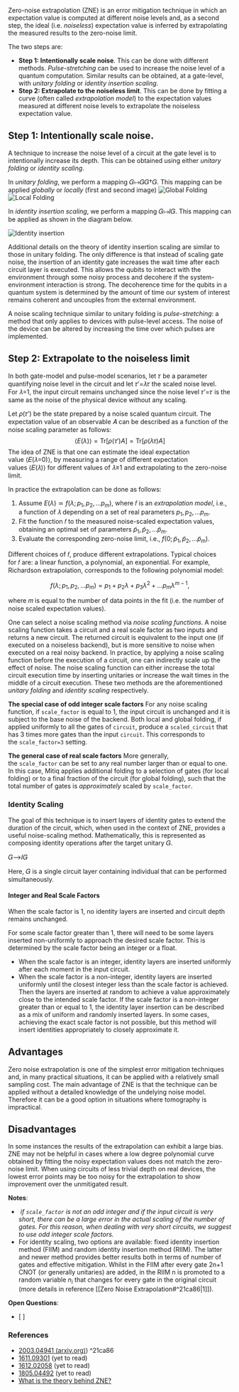 Zero-noise extrapolation (ZNE) is an error mitigation technique in which an expectation value is computed at different noise levels and, as a second step, the ideal (i.e. *noiseless*) expectation value is inferred by extrapolating the measured results to the zero-noise limit.

The two steps are:

- **Step 1: Intentionally scale noise**. This can be done with different methods. _Pulse-stretching_ can be used to increase the noise level of a quantum computation. Similar results can be obtained, at a gate-level, with _unitary folding_ or _identity insertion scaling_.
- **Step 2: Extrapolate to the noiseless limit**. This can be done by fitting a curve (often called _extrapolation model_) to the expectation values measured at different noise levels to extrapolate the noiseless expectation value.

## Step 1: Intentionally scale noise.

A technique to increase the noise level of a circuit at the gate level is to intentionally increase its depth. This can be obtained using either _unitary folding_ or _identity scaling_.

In _unitary folding_, we perform a mapping 𝐺↦𝐺𝐺†𝐺. This mapping can be applied _globally_ or _locally_ (first and second image)
![Global Folding](https://mitiq.readthedocs.io/en/latest/_images/zne_global_folding.png)
![Local Folding](https://mitiq.readthedocs.io/en/latest/_images/zne_local_folding.png)

In _identity insertion scaling_, we perform a mapping 𝐺↦𝐼𝐺. This mapping can be applied as shown in the diagram below.

![Identity insertion](https://mitiq.readthedocs.io/en/latest/_images/zne_id_scaling_layers.png)

Additional details on the theory of identity insertion scaling are similar to those in unitary folding. The only difference is that instead of scaling gate noise, the insertion of an identity gate increases the wait time after each circuit layer is executed. This allows the qubits to interact with the environment through some noisy process and decohere if the system-environment interaction is strong. The decoherence time for the qubits in a quantum system is determined by the amount of time our system of interest remains coherent and uncouples from the external environment.

A noise scaling technique similar to unitary folding is _pulse-stretching_: a method that only applies to devices with pulse-level access. The noise of the device can be altered by increasing the time over which pulses are implemented.

## Step 2: Extrapolate to the noiseless limit

In both gate-model and pulse-model scenarios, let 𝜏 be a parameter quantifying noise level in the circuit and let 𝜏′=𝜆𝜏 the scaled noise level.
For 𝜆=1, the input circuit remains unchanged since the noise level 𝜏′=𝜏 is the same as the noise of the physical device without any scaling.

Let 𝜌(𝜏′) be the state prepared by a noise scaled quantum circuit. The expectation value of an observable 𝐴 can be described as a function of the noise scaling parameter as follows:
$$\langle E(\lambda) \rangle = \text{Tr}[\rho(\tau') A] = \text{Tr}[\rho(\lambda \tau) A]$$
The idea of ZNE is that one can estimate the ideal expectation value ⟨𝐸(𝜆=0)⟩, by measuring a range of different expectation values ⟨𝐸(𝜆)⟩ for different values of 𝜆≥1 and extrapolating to the zero-noise limit.

In practice the extrapolation can be done as follows:

1. Assume $E(\lambda)\simeq f(\lambda; p_1, p_2, ... p_m)$, where 𝑓 is an _extrapolation model_, i.e., a function of 𝜆 depending on a set of real parameters $p_1, p_2, ... p_m$.
2. Fit the function 𝑓 to the measured noise-scaled expectation values, obtaining an optimal set of parameters $\tilde p_1, \tilde p_2, \dots \tilde p_m$.
3. Evaluate the corresponding zero-noise limit, i.e., $f(0; \tilde p_1, \tilde p_2, \dots \tilde p_m)$.

Different choices of 𝑓, produce different extrapolations. Typical choices for 𝑓 are: a linear function, a polynomial, an exponential. For example, Richardson extrapolation, corresponds to the following polynomial model:

$$f(\lambda; p_1, p_2, ... p_m) = p_1 + p_2 \lambda + p_3 \lambda^2 + \dots p_m \lambda^{m-1},$$

where 𝑚 is equal to the number of data points in the fit (i.e. the number of noise scaled expectation values).

One can select a noise scaling method via _noise scaling functions_. A noise scaling function takes a circuit and a real scale factor as two inputs and returns a new circuit. The returned circuit is equivalent to the input one (if executed on a noiseless backend), but is more sensitive to noise when executed on a real noisy backend. In practice, by applying a noise scaling function before the execution of a circuit, one can indirectly scale up the effect of noise. The noise scaling function can either increase the total circuit execution time by inserting unitaries or increase the wait times in the middle of a circuit execution. These two methods are the aforementioned _unitary folding_ and _identity scaling_ respectively.

**The special case of odd integer scale factors**
For any noise scaling function, if `scale_factor` is equal to 1, the input circuit is unchanged and it is subject to the base noise of the backend.
Both local and global folding, if applied uniformly to all the gates of `circuit`, produce a `scaled_circuit` that has 3 times more gates than the input `circuit`. This corresponds to the `scale_factor=3` setting.

**The general case of real scale factors**
More generally, the `scale_factor` can be set to any real number larger than or equal to one. In this case, Mitiq applies additional folding to a selection of gates (for local folding) or to a final fraction of the circuit (for global folding), such that the total number of gates is _approximately_ scaled by `scale_factor`.

### Identity Scaling

The goal of this technique is to insert layers of identity gates to extend the duration of the circuit, which, when used in the context of ZNE, provides a useful noise-scaling method. Mathematically, this is represented as composing identity operations after the target unitary 𝐺.

𝐺⟶𝐼𝐺

Here, 𝐺 is a single circuit layer containing individual that can be performed simultaneously.

#### Integer and Real Scale Factors

When the scale factor is 1, no identity layers are inserted and circuit depth remains unchanged.

For some scale factor greater than 1, there will need to be some layers inserted non-uniformly to approach the desired scale factor. This is determined by the scale factor being an integer or a float.

- When the scale factor is an integer, identity layers are inserted uniformly after each moment in the input circuit.
- When the scale factor is a non-integer, identity layers are inserted uniformly until the closest integer less than the scale factor is achieved. Then the layers are inserted at random to achieve a value approximately close to the intended scale factor. If the scale factor is a non-integer greater than or equal to 1, the identity layer insertion can be described as a mix of uniform and randomly inserted layers. In some cases, achieving the exact scale factor is not possible, but this method will insert identities appropriately to closely approximate it.

## Advantages

Zero noise extrapolation is one of the simplest error mitigation techniques and, in many practical situations, it can be applied with a relatively small sampling cost. The main advantage of ZNE is that the technique can be applied without a detailed knowledge of the undelying noise model. Therefore it can be a good option in situations where tomography is impractical.

## Disadvantages

In some instances the results of the extrapolation can exhibit a large bias. ZNE may not be helpful in cases where a low degree polynomial curve obtained by fitting the noisy expectation values does not match the zero-noise limit. When using circuits of less trivial depth on real devices, the lowest error points may be too noisy for the extrapolation to show improvement over the unmitigated result.


**Notes**: 
-  _if `scale_factor` is not an odd integer and if the input circuit is very short, there can be a large error in the actual scaling of the number of gates. For this reason, when dealing with very short circuits, we suggest to use odd integer scale factors._
- For identity scaling, two options are available: fixed identity insertion method (FIIM) and random identity insertion method (RIIM). The latter and newer method provides better results both in terms of number of gates and effective mitigation. Whilst in the FIIM after every gate 2n+1 CNOT (or generally unitaries) are added, in the RIIM n is promoted to a random variable $n_i$ that changes for every gate in the original circuit (more details in reference [[Zero Noise Extrapolation#^21ca86|1]]). 

**Open Questions**:
 - [ ]  

### References
- [2003.04941 (arxiv.org)](https://arxiv.org/pdf/2003.04941))  ^21ca86
- [1611.09301](https://arxiv.org/abs/1611.09301) (yet to read)
- [1612.02058](https://arxiv.org/abs/1805.04492) (yet to read)
- [1805.04492](https://arxiv.org/abs/1805.04492) (yet to read)
- [What is the theory behind ZNE?](https://mitiq.readthedocs.io/en/latest/guide/zne-5-theory.html)